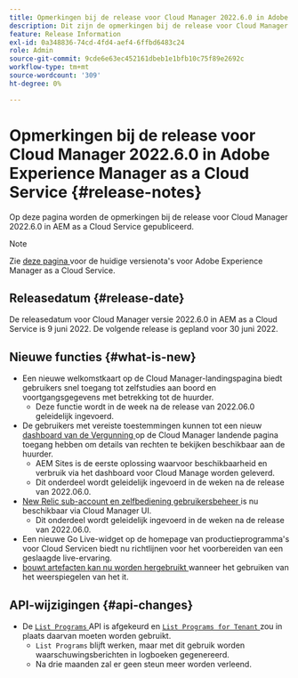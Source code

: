 ```yaml
---
title: Opmerkingen bij de release voor Cloud Manager 2022.6.0 in Adobe Experience Manager as a Cloud Service
description: Dit zijn de opmerkingen bij de release voor Cloud Manager 2022.6.0 in AEM as a Cloud Service.
feature: Release Information
exl-id: 0a348836-74cd-4fd4-aef4-6ffbd6483c24
role: Admin
source-git-commit: 9cde6e63ec452161dbeb1e1bfb10c75f89e2692c
workflow-type: tm+mt
source-wordcount: '309'
ht-degree: 0%

---
```


# Opmerkingen bij de release voor Cloud Manager 2022.6.0 in Adobe Experience Manager as a Cloud Service {#release-notes}

Op deze pagina worden de opmerkingen bij de release voor Cloud Manager 2022.6.0 in AEM as a Cloud Service gepubliceerd.

>[!NOTE]
>
>Zie [ deze pagina ](/help/release-notes/release-notes-cloud/release-notes-current.md) voor de huidige versienota&#39;s voor Adobe Experience Manager as a Cloud Service.

## Releasedatum {#release-date}

De releasedatum voor Cloud Manager versie 2022.6.0 in AEM as a Cloud Service is 9 juni 2022. De volgende release is gepland voor 30 juni 2022.

## Nieuwe functies {#what-is-new}

* Een nieuwe welkomstkaart op de Cloud Manager-landingspagina biedt gebruikers snel toegang tot zelfstudies aan boord en voortgangsgegevens met betrekking tot de huurder.
   * Deze functie wordt in de week na de release van 2022.06.0 geleidelijk ingevoerd.
* De gebruikers met vereiste toestemmingen kunnen tot een nieuw [ dashboard van de Vergunning ](/help/implementing/cloud-manager/license-dashboard.md) op de Cloud Manager landende pagina toegang hebben om details van rechten te bekijken beschikbaar aan de huurder.
   * AEM Sites is de eerste oplossing waarvoor beschikbaarheid en verbruik via het dashboard voor Cloud Manage worden geleverd.
   * Dit onderdeel wordt geleidelijk ingevoerd in de weken na de release van 2022.06.0.
* [ New Relic sub-account en zelfbediening gebruikersbeheer ](/help/implementing/cloud-manager/user-access-new-relic.md) is nu beschikbaar via Cloud Manager UI.
   * Dit onderdeel wordt geleidelijk ingevoerd in de weken na de release van 2022.06.0.
* Een nieuwe Go Live-widget op de homepage van productieprogramma&#39;s voor Cloud Servicen biedt nu richtlijnen voor het voorbereiden van een geslaagde live-ervaring.
* [ bouwt artefacten kan nu worden hergebruikt ](/help/implementing/cloud-manager/getting-access-to-aem-in-cloud/setting-up-project.md#build-artifact-reuse) wanneer het gebruiken van het weerspiegelen van het it.

## API-wijzigingen {#api-changes}

* De [`List Programs` ](https://developer.adobe.com/experience-cloud/cloud-manager/reference/api/#operation/getPrograms) API is afgekeurd en [`List Programs for Tenant` ](https://developer.adobe.com/experience-cloud/cloud-manager/reference/api/#operation/getProgramsForTenant) zou in plaats daarvan moeten worden gebruikt.
   * `List Programs` blijft werken, maar met dit gebruik worden waarschuwingsberichten in logboeken gegenereerd.
   * Na drie maanden zal er geen steun meer worden verleend.
